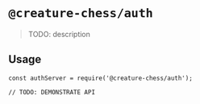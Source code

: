 # `@creature-chess/auth`

> TODO: description

## Usage

```
const authServer = require('@creature-chess/auth');

// TODO: DEMONSTRATE API
```
